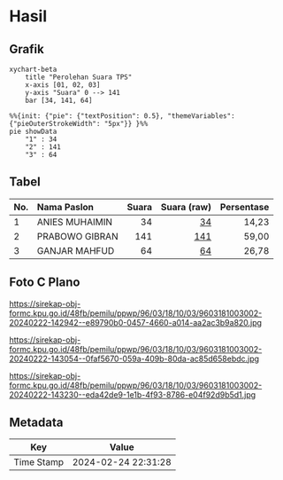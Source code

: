 # Hasil

## Grafik

```mermaid
xychart-beta
    title "Perolehan Suara TPS"
    x-axis [01, 02, 03]
    y-axis "Suara" 0 --> 141
    bar [34, 141, 64]
```

```mermaid
%%{init: {"pie": {"textPosition": 0.5}, "themeVariables": {"pieOuterStrokeWidth": "5px"}} }%%
pie showData
    "1" : 34
    "2" : 141
    "3" : 64
```

## Tabel

| No. | Nama Paslon    | Suara | Suara (raw) | Persentase |
|:--- |:-------------- | -----:| -----------:| ----------:|
| 1   | ANIES MUHAIMIN | 34    | [34][p-1]   | 14,23      |
| 2   | PRABOWO GIBRAN | 141   | [141][p-2]  | 59,00      |
| 3   | GANJAR MAHFUD  | 64    | [64][p-3]   | 26,78      |


[p-1]: https://github.com/gigit-pemilu/pemilu-2024-96-papua-barat-daya/blob/main/pilpres/hitung-suara/sub/96-papua-barat-daya/sub/03-raja-ampat/sub/18-kota-waisai/sub/1003-bonkawir/sub/002-tps/sub/paslon-1.txt
[p-2]: https://github.com/gigit-pemilu/pemilu-2024-96-papua-barat-daya/blob/main/pilpres/hitung-suara/sub/96-papua-barat-daya/sub/03-raja-ampat/sub/18-kota-waisai/sub/1003-bonkawir/sub/002-tps/sub/paslon-2.txt
[p-3]: https://github.com/gigit-pemilu/pemilu-2024-96-papua-barat-daya/blob/main/pilpres/hitung-suara/sub/96-papua-barat-daya/sub/03-raja-ampat/sub/18-kota-waisai/sub/1003-bonkawir/sub/002-tps/sub/paslon-3.txt

## Foto C Plano

https://sirekap-obj-formc.kpu.go.id/48fb/pemilu/ppwp/96/03/18/10/03/9603181003002-20240222-142942--e89790b0-0457-4660-a014-aa2ac3b9a820.jpg

https://sirekap-obj-formc.kpu.go.id/48fb/pemilu/ppwp/96/03/18/10/03/9603181003002-20240222-143054--0faf5670-059a-409b-80da-ac85d658ebdc.jpg

https://sirekap-obj-formc.kpu.go.id/48fb/pemilu/ppwp/96/03/18/10/03/9603181003002-20240222-143230--eda42de9-1e1b-4f93-8786-e04f92d9b5d1.jpg


## Metadata

| Key        | Value               |
| ---------- | ------------------- |
| Time Stamp | 2024-02-24 22:31:28 |




